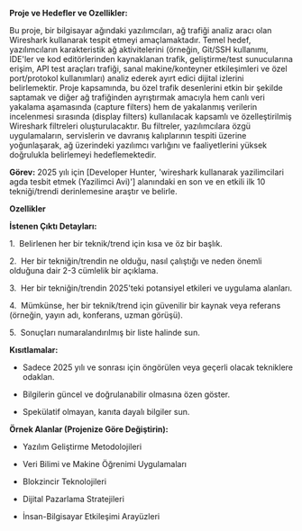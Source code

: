 **Proje ve Hedefler ve Ozellikler:** 



Bu proje, bir bilgisayar ağındaki yazılımcıları, ağ trafiği analiz aracı olan Wireshark kullanarak tespit etmeyi amaçlamaktadır. Temel hedef, yazılımcıların karakteristik ağ aktivitelerini (örneğin, Git/SSH kullanımı, IDE'ler ve kod editörlerinden kaynaklanan trafik, geliştirme/test sunucularına erişim, API test araçları trafiği, sanal makine/konteyner etkileşimleri ve özel port/protokol kullanımları) analiz ederek ayırt edici dijital izlerini belirlemektir. Proje kapsamında, bu özel trafik desenlerini etkin bir şekilde saptamak ve diğer ağ trafiğinden ayrıştırmak amacıyla hem canlı veri yakalama aşamasında (capture filters) hem de yakalanmış verilerin incelenmesi sırasında (display filters) kullanılacak kapsamlı ve özelleştirilmiş Wireshark filtreleri oluşturulacaktır. Bu filtreler, yazılımcılara özgü uygulamaların, servislerin ve davranış kalıplarının tespiti üzerine yoğunlaşarak, ağ üzerindeki yazılımcı varlığını ve faaliyetlerini yüksek doğrulukla belirlemeyi hedeflemektedir.



**Görev:** 2025 yılı için [Developer Hunter, 'wireshark kullanarak yazilimcilari agda tesbit etmek (Yazilimci Avi)'] alanındaki en son ve en etkili ilk 10 tekniği/trendi derinlemesine araştır ve belirle.



**Ozellikler** 



**İstenen Çıktı Detayları:**

1.  Belirlenen her bir teknik/trend için kısa ve öz bir başlık.

2.  Her bir tekniğin/trendin ne olduğu, nasıl çalıştığı ve neden önemli olduğuna dair 2-3 cümlelik bir açıklama.

3.  Her bir tekniğin/trendin 2025'teki potansiyel etkileri ve uygulama alanları.

4.  Mümkünse, her bir teknik/trend için güvenilir bir kaynak veya referans (örneğin, yayın adı, konferans, uzman görüşü).

5.  Sonuçları numaralandırılmış bir liste halinde sun.



**Kısıtlamalar:**

- Sadece 2025 yılı ve sonrası için öngörülen veya geçerli olacak tekniklere odaklan.

- Bilgilerin güncel ve doğrulanabilir olmasına özen göster.

- Spekülatif olmayan, kanıta dayalı bilgiler sun.



**Örnek Alanlar (Projenize Göre Değiştirin):**

- Yazılım Geliştirme Metodolojileri

- Veri Bilimi ve Makine Öğrenimi Uygulamaları

- Blokzincir Teknolojileri

- Dijital Pazarlama Stratejileri

- İnsan-Bilgisayar Etkileşimi Arayüzleri